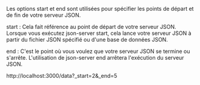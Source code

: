  Les options start et end sont utilisées pour spécifier les points de départ et de fin de votre serveur JSON.

start : Cela fait référence au point de départ de votre serveur JSON. Lorsque vous exécutez json-server start, cela lance votre serveur JSON à partir du fichier JSON spécifié ou d'une base de données JSON.

end : C'est le point où vous voulez que votre serveur JSON se termine ou s'arrête. L'utilisation de json-server end arrêtera l'exécution du serveur JSON.

http://localhost:3000/data?_start=2&_end=5